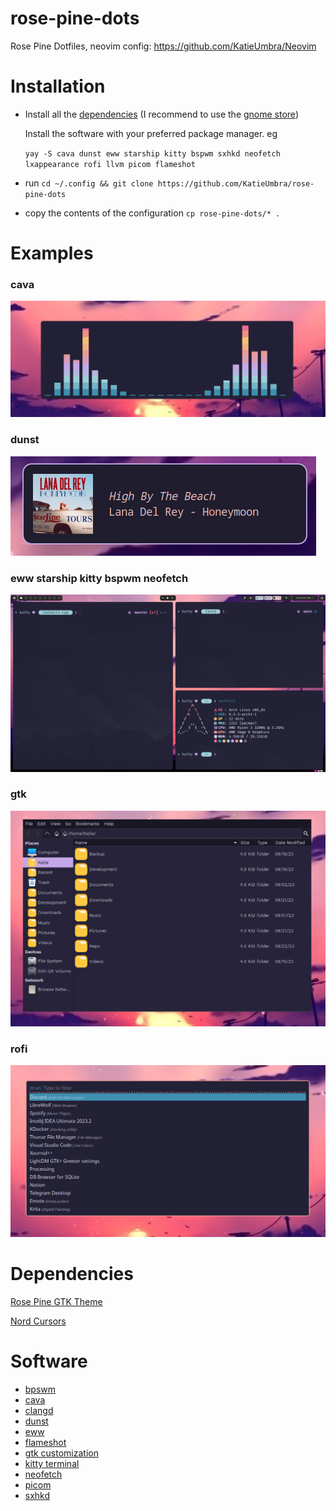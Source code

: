 # rose-pine-dots
Rose Pine Dotfiles, neovim config: https://github.com/KatieUmbra/Neovim

# Installation


- Install all the [dependencies](#dependencies) (I recommend to use the [gnome store](https://www.gnome-look.org))

  Install the software with your preferred package manager. eg

  `yay -S cava dunst eww starship kitty bspwm sxhkd neofetch lxappearance rofi llvm picom flameshot`

- run `cd ~/.config && git clone https://github.com/KatieUmbra/rose-pine-dots`
- copy the contents of the configuration `cp rose-pine-dots/* .`

# Examples

### cava

![cava](https://raw.githubusercontent.com/KatieUmbra/rose-pine-dots/main/.examples/cava.png)

### dunst

![dunst](https://raw.githubusercontent.com/KatieUmbra/rose-pine-dots/main/.examples/dunst.png)

### eww starship kitty bspwm neofetch

![eww starship kitty bspwm neofetch](https://raw.githubusercontent.com/KatieUmbra/rose-pine-dots/main/.examples/eww-starship-kitty-bspwm-neofetch.png)

### gtk

![gtk](https://github.com/KatieUmbra/rose-pine-dots/blob/main/.examples/gtk.png?raw=true****)

### rofi

![rofi](https://github.com/KatieUmbra/rose-pine-dots/blob/main/.examples/rofi.png?raw=true)

# Dependencies
[Rose Pine GTK Theme](https://github.com/rose-pine/gtk)

[Nord Cursors](https://www.gnome-look.org/p/1571937)

# Software

- [bpswm](https://github.com/baskerville/bspwm)
- [cava](https://github.com/karlstav/cava)
- [clangd](https://llvm.org/)
- [dunst](https://github.com/dunst-project/dunst)
- [eww](https://github.com/elkowar/eww)
- [flameshot](https://flameshot.org/)
- [gtk customization](https://github.com/lxde/lxappearance)
- [kitty terminal](https://sw.kovidgoyal.net/kitty/)
- [neofetch](https://github.com/dylanaraps/neofetch)
- [picom](https://github.com/yshui/picom)
- [sxhkd](https://github.com/baskerville/sxhkd)
